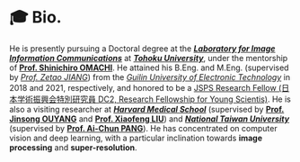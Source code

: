 # 🎓 Bio.

He is presently pursuing a Doctoral degree at the [***Laboratory for Image Information Communications***](http://www.iic.ecei.tohoku.ac.jp/index.html) at [***Tohoku University***](https://www.tohoku.ac.jp/en/), under the mentorship of [**Prof. Shinichiro OMACHI**](http://www.iic.ecei.tohoku.ac.jp/~machi/index-j.html). He attained his B.Eng. and M.Eng. (supervised by [*Prof. Zetao JIANG*](https://orcid.org/0000-0002-0914-2131)) from the [*Guilin University of Electronic Technology*](https://www.guet.edu.cn/) in 2018 and 2021, respectively, and honored to be a [ JSPS Research Fellow (日本学術振興会特別研究員 DC2, Research Fellowship for Young Scientis)](https://www.jsps.go.jp/english/e-pd/index.html). He is also a visiting researcher at [***Harvard Medical School***](https://hms.harvard.edu/) (supervised by [**Prof. Jinsong OUYANG**](https://scholar.google.com/citations?user=bp7V1bYAAAAJ&hl=en) and [**Prof. Xiaofeng LIU**](https://xliulab.mgh.harvard.edu/xiaofeng/)) and [***National Taiwan University***](https://www.ntu.edu.tw/english/) (supervised by [**Prof. Ai-Chun PANG**](https://www.csie.ntu.edu.tw/~acpang/)). He has concentrated on computer vision and deep learning, with a particular inclination towards **image processing** and **super-resolution**.
